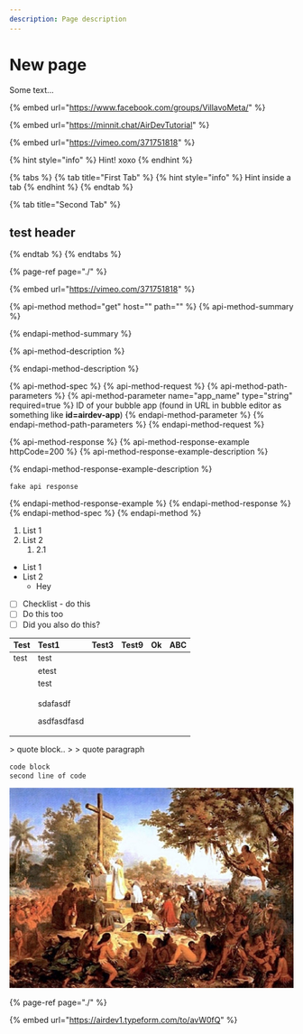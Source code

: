 ```yaml
---
description: Page description
---
```


# New page

Some text...

{% embed url="https://www.facebook.com/groups/VillavoMeta/" %}



{% embed url="https://minnit.chat/AirDevTutorial" %}



{% embed url="https://vimeo.com/371751818" %}

{% hint style="info" %}
Hint! xoxo
{% endhint %}

{% tabs %}
{% tab title="First Tab" %}
{% hint style="info" %}
Hint inside a tab
{% endhint %}
{% endtab %}

{% tab title="Second Tab" %}
## test header
{% endtab %}
{% endtabs %}

{% page-ref page="./" %}

{% embed url="https://vimeo.com/371751818" %}

{% api-method method="get" host="" path="" %}
{% api-method-summary %}

{% endapi-method-summary %}

{% api-method-description %}

{% endapi-method-description %}

{% api-method-spec %}
{% api-method-request %}
{% api-method-path-parameters %}
{% api-method-parameter name="app\_name" type="string" required=true %}
ID of your bubble app \(found in URL in bubble editor as something like **id=airdev-app**\)
{% endapi-method-parameter %}
{% endapi-method-path-parameters %}
{% endapi-method-request %}

{% api-method-response %}
{% api-method-response-example httpCode=200 %}
{% api-method-response-example-description %}

{% endapi-method-response-example-description %}

```
fake api response
```
{% endapi-method-response-example %}
{% endapi-method-response %}
{% endapi-method-spec %}
{% endapi-method %}

1. List 1
2. List 2
   1. 2.1

* List 1
* List 2
  * Hey
* [ ] Checklist - do this
* [ ] Do this too
* [ ] Did you also do this?

<table>
  <thead>
    <tr>
      <th style="text-align:left">Test</th>
      <th style="text-align:left">Test1</th>
      <th style="text-align:left">Test3</th>
      <th style="text-align:left">Test9</th>
      <th style="text-align:left">Ok</th>
      <th style="text-align:left"><b>ABC</b>
      </th>
    </tr>
  </thead>
  <tbody>
    <tr>
      <td style="text-align:left">test</td>
      <td style="text-align:left">test</td>
      <td style="text-align:left"></td>
      <td style="text-align:left"></td>
      <td style="text-align:left"></td>
      <td style="text-align:left"></td>
    </tr>
    <tr>
      <td style="text-align:left"></td>
      <td style="text-align:left">etest</td>
      <td style="text-align:left"></td>
      <td style="text-align:left"></td>
      <td style="text-align:left"></td>
      <td style="text-align:left"></td>
    </tr>
    <tr>
      <td style="text-align:left"></td>
      <td style="text-align:left">test</td>
      <td style="text-align:left"></td>
      <td style="text-align:left"></td>
      <td style="text-align:left"></td>
      <td style="text-align:left"></td>
    </tr>
    <tr>
      <td style="text-align:left"></td>
      <td style="text-align:left">
        <p>sdafasdf</p>
        <p>asdfasdfasd</p>
      </td>
      <td style="text-align:left"></td>
      <td style="text-align:left"></td>
      <td style="text-align:left"></td>
      <td style="text-align:left"></td>
    </tr>
  </tbody>
</table>> quote block..
>
> quote paragraph

```text
code block
second line of code
```

![](../../.gitbook/assets/brazil-primeira-missa.jpg)

{% page-ref page="./" %}

{% embed url="https://airdev1.typeform.com/to/avW0fQ" %}



